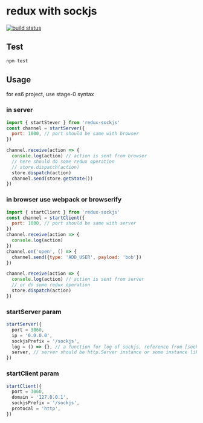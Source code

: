 redux with sockjs
=================

[![build status](https://img.shields.io/travis/acdlite/redux-promise/master.svg?style=flat-square)](https://travis-ci.org/superwf/redux-sockjs)

## Test

```js
npm test
```

## Usage
for es6 project, use stage-0 syntax
### in server

```js
import { startStever } from 'redux-sockjs'
const channel = startServer({
  port: 1000, // port should be same with browser
})

channel.receive(action => {
  console.log(action) // action is sent from browser
  // here should do some redux operation
  // store.dispatch(action)
  store.dispatch(action)
  channel.send(store.getState())
})

```

### in browser use webpack or browserify
```js
import { startClient } from 'redux-sockjs'
const channel = startClient({
  port: 1000, // port should be same with server
})
channel.receive(action => {
  console.log(action)
})
channel.on('open', () => {
  channel.send({type: 'ADD_USER', payload: 'bob'})
})

channel.receive(action => {
  console.log(action) // action is sent from server
  // or do some redux operation
  store.dispatch(action)
})
```

### startServer param
```js
startServer({
  port = 3060,
  ip = '0.0.0.0',
  sockjsPrefix = '/sockjs',
  log = () => {}, // a function for log of sockjs, reference from [sockjs-node doc](https://github.com/sockjs/sockjs-node)
  server, // server should be http.Server instance or some instance like express inherite from http.Server, if not defined, will use a default http server
})
```

### startClient param
```js
startClient({
  port = 3060,
  domain = '127.0.0.1',
  sockjsPrefix = '/sockjs',
  protocal = 'http',
})
```
